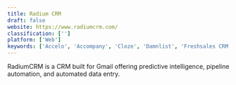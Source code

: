 ```yaml
---
title: Radium CRM
draft: false 
website: https://www.radiumcrm.com/
classification: ['']
platform: ['Web']
keywords: ['Accelo', 'Accompany', 'Cloze', 'Damnlist', 'Freshsales CRM', 'Highrise', 'Insightly', 'NetHunt CRM', 'Sales Tracking Portal', 'SalesX.io', 'Salesbox', 'Salesforce', 'Sellf', 'Streak', 'Zero BS CRM for WordPress', 'Zoho CRM', 'ZynBit', 'iLink']
---
```

RadiumCRM is a CRM built for Gmail offering predictive intelligence, pipeline automation, and automated data entry.